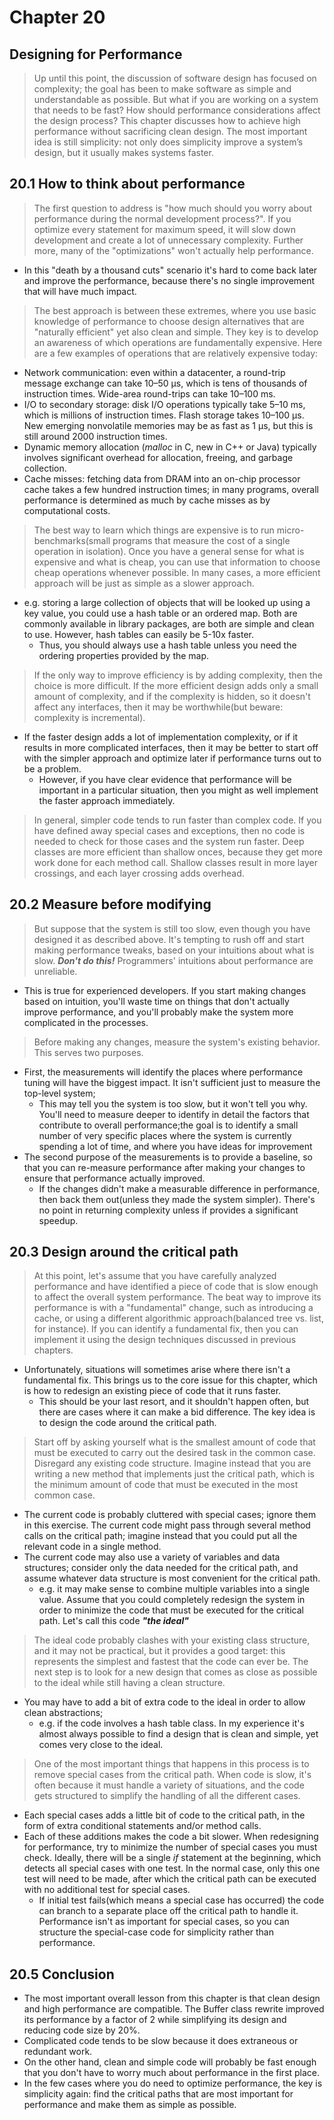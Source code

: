 # Chapter 20

## Designing for Performance
 > Up until this point, the discussion of software design has focused on complexity; the goal has been to make software as simple and understandable as possible. But what if you are working on a system that needs to be fast? How should performance considerations affect the design process? This chapter discusses how to achieve high performance without sacrificing clean design. The most important idea is still simplicity: not only does simplicity improve a system’s design, but it usually makes systems faster.

 ## 20.1 How to think about performance
 > The first question to address is "how much should you worry about performance during the normal development process?". If you optimize every statement for maximum speed, it will slow down development and create a lot of unnecessary complexity. Further more, many of the "optimizations" won't actually help performance. 
 - In this "death by a thousand cuts" scenario it's hard to come back later and improve the performance, because there's no single improvement that will have much impact.

 > The best approach is between these extremes, where you use basic knowledge of performance to choose design alternatives that are "naturally efficient" yet also clean and simple. They key is to develop an awareness of which operations are fundamentally expensive. Here are a few examples of operations that are relatively expensive today:
 - Network communication: even within a datacenter, a round-trip message exchange can take 10–50 µs, which is tens of thousands of instruction times. Wide-area round-trips can take 10–100 ms.
 - I/O to secondary storage: disk I/O operations typically take 5–10 ms, which is millions of instruction times. Flash storage takes 10–100 µs. New emerging nonvolatile memories may be as fast as 1 µs, but this is still around 2000 instruction times.
 - Dynamic memory allocation (*malloc* in C, new in C++ or Java) typically involves significant overhead for allocation, freeing, and garbage collection.
 - Cache misses: fetching data from DRAM into an on-chip processor cache takes a few hundred instruction times; in many programs, overall performance is determined as much by cache misses as by computational costs.

 > The best way to learn which things are expensive is to run micro-benchmarks(small programs that measure the cost of a single operation in isolation). Once you have a general sense for what is expensive and what is cheap, you can use that information to choose cheap operations whenever possible. In many cases, a more efficient approach will be just as simple as a slower approach.
 - e.g. storing a large collection of objects that will be looked up using a key value, you could use a hash table or an ordered map. Both are commonly available in library packages, are both are simple and clean to use. However, hash tables can easily be 5-10x faster.
   - Thus, you should always use a hash table unless you need the ordering properties provided by the map.

 > If the only way to improve efficiency is by adding complexity, then the choice is more difficult. If the more efficient design adds only a small amount of complexity, and if the complexity is hidden, so it doesn't affect any interfaces, then it may be worthwhile(but beware: complexity is incremental). 
 - If the faster design adds a lot of implementation complexity, or if it results in more complicated interfaces, then it may be better to start off with the simpler approach and optimize later if performance turns out to be a problem.
   - However, if you have clear evidence that performance will be important in a particular situation, then you might as well implement the faster approach immediately.

 > In general, simpler code tends to run faster than complex code. If you have defined away special cases and exceptions, then no code is needed to check for those cases and the system run faster. Deep classes are more efficient than shallow onces, because they get more work done for each method call. Shallow classes result in more layer crossings, and each layer crossing adds overhead.

  ## 20.2 Measure before modifying
  > But suppose that the system is still too slow, even though you have designed it as described above. It's tempting to rush off and start making performance tweaks, based on your intuitions about what is slow. ***Don't do this!*** Programmers' intuitions about performance are unreliable.
  - This is true for experienced developers. If you start making changes based on intuition, you'll waste time on things that don't actually improve performance, and you'll probably make the system more complicated in the processes.

  > Before making any changes, measure the system's existing behavior. This serves two purposes.
  - First, the measurements will identify the places where performance tuning will have the biggest impact. It isn't sufficient just to measure the top-level system;
    - This may tell you the system is too slow, but it won't tell you why. You'll need to measure deeper to identify in detail the factors that contribute to overall performance;the goal is to identify a small number of very specific places where the system is currently spending a lot of time, and where you have ideas for improvement
 -  The second purpose of the measurements is to provide a baseline, so that you can re-measure performance after making your changes to ensure that performance actually improved.
    - If the changes didn't make a measurable difference in performance, then back them out(unless they made the system simpler). There's no point in returning complexity unless if provides a significant speedup.

 ## 20.3 Design around the critical path
 > At this point, let's assume that you have carefully analyzed performance and have identified a piece of code that is slow enough to affect the overall system performance. The beat way to improve its performance is with a "fundamental" change, such as introducing a cache, or using a different algorithmic approach(balanced tree vs. list, for instance). If you can identify a fundamental fix, then you can implement it using the design techniques discussed in previous chapters.
 - Unfortunately, situations will sometimes arise where there isn't a fundamental fix. This brings us to the core issue for this chapter, which is how to redesign an existing piece of code that it runs faster.
   - This should be your last resort, and it shouldn't happen often, but there are cases where it can make a bid difference. The key idea is to design the code around the critical path.

 > Start off by asking yourself what is the smallest amount of code that must be executed to carry out the desired task in the common case. Disregard any existing code structure. Imagine instead that you are writing a new method that implements just the critical path, which is the minimum amount of code that must be executed in the most common case.
 - The current code is probably cluttered with special cases; ignore them in this exercise. The current code might pass through several method calls on the critical path; imagine instead that you could put all the relevant code in a single method.
 - The current code may also use a variety of variables and data structures; consider only the data needed for the critical path, and assume whatever data structure is most convenient for the critical path.
   - e.g. it may make sense to combine multiple variables into a single value. Assume that you could completely redesign the system in order to minimize the code that must be executed for the critical path. Let's call this code ***"the ideal"***

 > The ideal code probably clashes with your existing class structure, and it may not be practical, but it provides a good target: this represents the simplest and fastest that the code can ever be. The next step is to look for a new design that comes as close as possible to the ideal while still having a clean structure.
 - You may have to add a bit of extra code to the ideal in order to allow clean abstractions;
   - e.g. if the code involves a hash table class. In my experience it's almost always possible to find a design that is clean and simple, yet comes very close to the ideal.

 > One of the most important things that happens in this process is to remove special cases from the critical path. When code is slow, it's often because it must handle a variety of situations, and the code gets structured to simplify the handling of all the different cases. 
 - Each special cases adds a little bit of code to the critical path, in the form of extra conditional statements and/or method calls.
 - Each of these additions makes the code a bit slower. When redesigning for performance, try to minimize the number of special cases you must check. Ideally, there will be a single *if* statement at the beginning, which detects all special cases with one test. In the normal case, only this one test will need to be made, after which the critical path can be executed with no additional test for special cases.
   - If initial test fails(which means a special case has occurred) the code can branch to a separate place off the critical path to handle it. Performance isn't as important for special cases, so you can structure the special-case code for simplicity rather than performance.

 ## 20.5 Conclusion
 - The most important overall lesson from this chapter is that clean design and high performance are compatible. The Buffer class rewrite improved its performance by a factor of 2 while simplifying its design and reducing code size by 20%. 
 - Complicated code tends to be slow because it does extraneous or redundant work.
 - On the other hand, clean and simple code will probably be fast enough that you don't have to worry much about performance in the first place.
 - In the few cases where you do need to optimize performance, the key is simplicity again: find the critical paths that are most important for performance and make them as simple as possible.